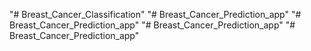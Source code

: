 "# Breast_Cancer_Classification" 
"# Breast_Cancer_Prediction_app" 
"# Breast_Cancer_Prediction_app" 
"# Breast_Cancer_Prediction_app" 
"# Breast_Cancer_Prediction_app" 
